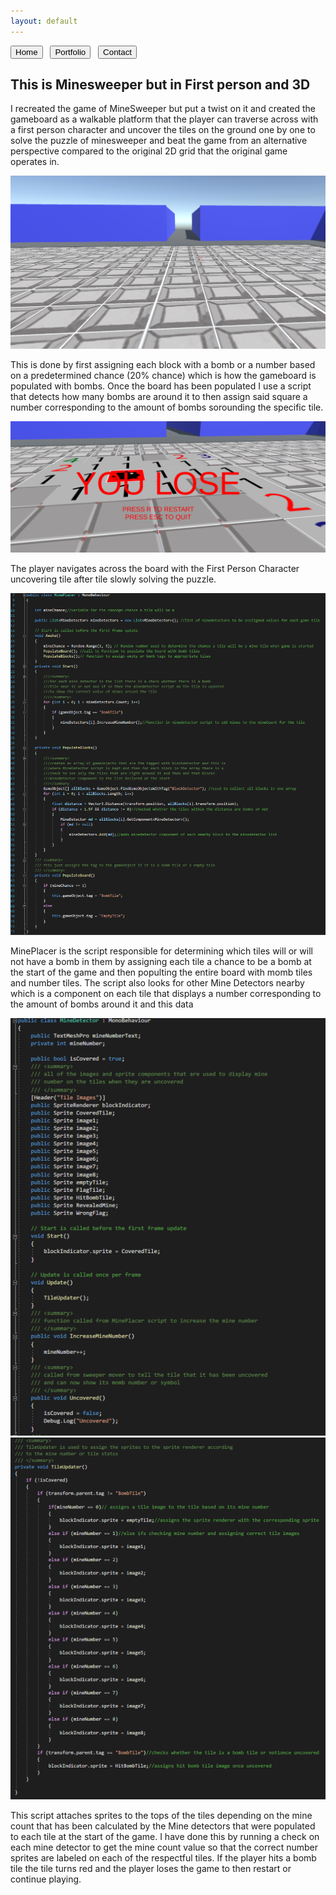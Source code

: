 ```yaml
---
layout: default
---
```


[<button>Home</button>](./)
&nbsp;&nbsp;[<button>Portfolio</button>](./portfolio.html)
&nbsp;&nbsp;[<button>Contact</button>](./Contacts.html)&nbsp;&nbsp;


## This is Minesweeper but in First person and 3D

I recreated the game of MineSweeper but put a twist on it and created the gameboard as a walkable platform that the player can traverse across with a first person character and uncover the tiles on the ground one by one to solve the puzzle of minesweeper and beat the game from an alternative perspective compared to the original 2D grid that the original game operates in.

<img src="Images/CleanBoard.PNG" alt="Clean board">

This is done by first assigning each block with a bomb or a number based on a predetermined chance (20% chance) which is how the gameboard is populated with bombs. Once the board has been populated I use a script that detects how many bombs are around it to then assign said square a number corresponding to the amount of bombs sorounding the specific tile.

<img src="Images/Failed Board.PNG" alt="Failed board">

The player navigates across the board with the First Person Character uncovering tile after tile slowly solving the puzzle. 

<img src="Images/Placer.PNG" alt="Placer">

MinePlacer is the script responsible for determining which tiles will or will not have a bomb in them by assigning each tile a chance to be a bomb at the start of the game and then populting the entire board with momb tiles and number tiles. The script also looks for other Mine Detectors nearby which is a component on each tile that displays a number corresponding to the amount of bombs around it and this data

<img src="Images/Detector1.PNG" alt="Detector1">
<img src="Images/Detector2.PNG" alt="Detector2">

This script attaches sprites to the tops of the tiles depending on the mine count that has been calculated by the Mine detectors that were populated to each tile at the start of the game. I have done this by running a check on each mine detector to get the mine count value so that the correct number sprites are labeled on each of the respectful tiles. If the player hits a bomb tile the tile turns red and the player loses the game to then restart or continue playing.